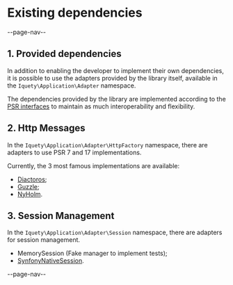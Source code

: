 # Existing dependencies

--page-nav--

## 1. Provided dependencies

In addition to enabling the developer to implement their own dependencies, it is 
possible to use the adapters provided by the library itself, available in the 
`Iquety\Application\Adapter` namespace.

The dependencies provided by the library are implemented according to the
[PSR interfaces](https://www.php-fig.org/) to maintain as much
interoperability and flexibility.

## 2. Http Messages

In the `Iquety\Application\Adapter\HttpFactory` namespace, there are adapters to 
use PSR 7 and 17 implementations.

Currently, the 3 most famous implementations are available:

- [Diactoros](https://github.com/laminas/laminas-diactoros);
- [Guzzle](https://github.com/guzzle/psr7);
- [NyHolm](https://github.com/Nyholm/psr7).

## 3. Session Management

In the `Iquety\Application\Adapter\Session` namespace, there are adapters for 
session management.

- MemorySession (Fake manager to implement tests);
- [SynfonyNativeSession](https://github.com/symfony/http-foundation).

--page-nav--
